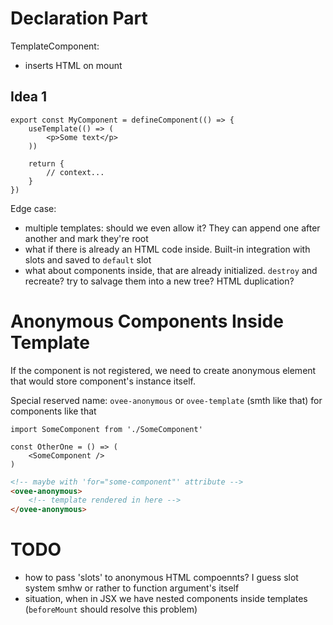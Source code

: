# Declaration Part

TemplateComponent:
 - inserts HTML on mount

## Idea 1

```tsx
export const MyComponent = defineComponent(() => {
    useTemplate(() => (
        <p>Some text</p>
    ))

    return {
        // context...
    }
})
```

Edge case:
 - multiple templates: should we even allow it? They can append one after another and mark they're root
 - what if there is already an HTML code inside. Built-in integration with slots and saved to `default` slot
 - what about components inside, that are already initialized. `destroy` and recreate? try to salvage them into a new tree? HTML duplication?

# Anonymous Components Inside Template

If the component is not registered, we need to create anonymous element that would store component's instance itself.

Special reserved name: `ovee-anonymous` or `ovee-template` (smth like that) for components like that

```tsx
import SomeComponent from './SomeComponent'

const OtherOne = () => (
    <SomeComponent />
)
```

```html
<!-- maybe with 'for="some-component"' attribute -->
<ovee-anonymous>
    <!-- template rendered in here -->
</ovee-anonymous>
```

# TODO
 - how to pass 'slots' to anonymous HTML compoennts? I guess slot system smhw or rather to function argument's itself
 - situation, when in JSX we have nested components inside templates (`beforeMount` should resolve this problem)
